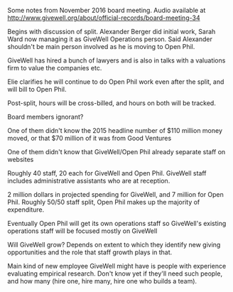 Some notes from November 2016 board meeting. Audio available at http://www.givewell.org/about/official-records/board-meeting-34

Begins with discussion of split. Alexander Berger did initial work, Sarah Ward now managing it as GiveWell Operations person. Said Alexander shouldn't be main person involved as he is moving to Open Phil.

GiveWell has hired a bunch of lawyers and is also in talks with a valuations firm to value the companies etc.

Elie clarifies he will continue to do Open Phil work even after the split, and will bill to Open Phil.

Post-split, hours will be cross-billed, and hours on both will be tracked.

Board members ignorant?

One of them didn't know the 2015 headline number of $110 million money moved, or that $70 million of it was from Good Ventures

One of them didn't know that GiveWell/Open Phil already separate staff on websites

Roughly 40 staff, 20 each for GiveWell and Open Phil. GiveWell staff includes administrative assistants who are at reception.

2 million dollars in projected spending for GiveWell, and 7 million for Open Phil. Roughly 50/50 staff split, Open Phil makes up the majority of expenditure.

Eventually Open Phil will get its own operations staff so GiveWell's existing operations staff will be focused mostly on GiveWell

Will GiveWell grow? Depends on extent to which they identify new giving opportunities and the role that staff growth plays in that.

Main kind of new employee GiveWell might have is people with experience evaluating empirical research. Don't know yet if they'll need such people, and how many (hire one, hire many, hire one who builds a team).


